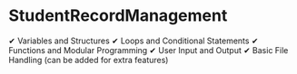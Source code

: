 # StudentRecordManagement
✔ Variables and Structures ✔ Loops and Conditional Statements ✔ Functions and Modular Programming ✔ User Input and Output ✔ Basic File Handling (can be added for extra features)
